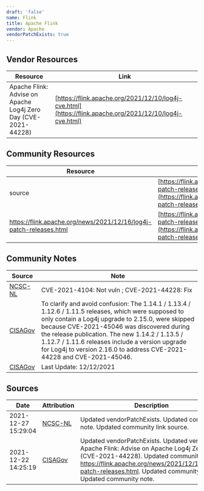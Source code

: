 ```yaml
---
draft: 'false'
name: Flink
title: Apache Flink
vendor: Apache
vendorPatchExists: true
---
```


## Vendor Resources
| Resource | Link |
| --- | --- |
| Apache Flink: Advise on Apache Log4j Zero Day (CVE-2021-44228) | [https://flink.apache.org/2021/12/10/log4j-cve.html](https://flink.apache.org/2021/12/10/log4j-cve.html) |

## Community Resources
| Resource | Link |
| --- | --- |
| source | [https://flink.apache.org/news/2021/12/16/log4j-patch-releases.html](https://flink.apache.org/news/2021/12/16/log4j-patch-releases.html) |
| https://flink.apache.org/news/2021/12/16/log4j-patch-releases.html | [https://flink.apache.org/news/2021/12/16/log4j-patch-releases.html](https://flink.apache.org/news/2021/12/16/log4j-patch-releases.html) |

## Community Notes
| Source | Note |
| --- | --- |
| [NCSC-NL](https://github.com/NCSC-NL/log4shell/blob/main/software/README.md) | CVE-2021-4104: Not vuln ; CVE-2021-44228: Fix </ul> |
| [CISAGov](https://raw.githubusercontent.com/cisagov/log4j-affected-db/develop/README.md) | To clarify and avoid confusion: The 1.14.1 / 1.13.4 / 1.12.6 / 1.11.5 releases, which were supposed to only contain a Log4j upgrade to 2.15.0, were skipped because CVE-2021-45046 was discovered during the release publication. The new 1.14.2 / 1.13.5 / 1.12.7 / 1.11.6 releases include a version upgrade for Log4j to version 2.16.0 to address CVE-2021-44228 and CVE-2021-45046. |
| [CISAGov](https://raw.githubusercontent.com/cisagov/log4j-affected-db/develop/README.md) | Last Update: 12/12/2021 |

## Sources
| Date | Attribution | Description |
| --- | --- | --- |
| 2021-12-27 15:29:04 | [NCSC-NL](https://github.com/NCSC-NL/log4shell/blob/main/software/README.md) | Updated vendorPatchExists. Updated community note. Updated community link source.  |
| 2021-12-22 14:25:19 | [CISAGov](https://raw.githubusercontent.com/cisagov/log4j-affected-db/develop/README.md) | Updated vendorPatchExists. Updated vendor link Apache Flink: Advise on Apache Log4j Zero Day (CVE-2021-44228). Updated community link https://flink.apache.org/news/2021/12/16/log4j-patch-releases.html. Updated community note. Updated community note.  |
